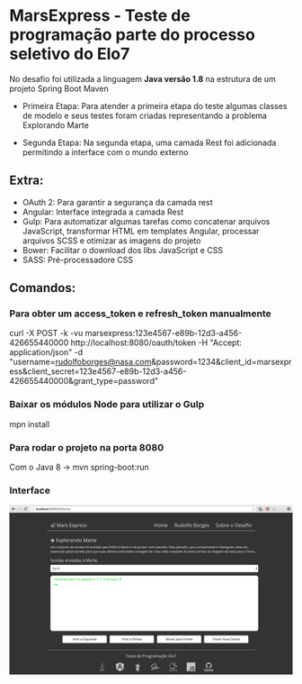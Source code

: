 # MarsExpress - Teste de programação parte do processo seletivo do Elo7
	
No desafio foi utilizada a linguagem <b>Java versão 1.8</b> na estrutura de um projeto Spring Boot Maven
	
* Primeira Etapa: Para atender a primeira etapa do teste algumas classes de modelo e seus testes foram criadas representando a problema Explorando Marte
	
* Segunda Etapa: Na segunda etapa, uma camada Rest foi adicionada permitindo a interface com o mundo externo
	
## Extra:

* OAuth 2: Para garantir a segurança da camada rest
* Angular: Interface integrada a camada Rest
* Gulp: Para automatizar algumas tarefas como concatenar arquivos JavaScript, transformar HTML em templates Angular, processar arquivos SCSS e otimizar as imagens do projeto
* Bower: Facilitar o download dos libs JavaScript e CSS
* SASS: Pré-processadore CSS
	
## Comandos:
### Para obter um access_token e refresh_token manualmente</h3>
curl -X POST -k -vu marsexpress:123e4567-e89b-12d3-a456-426655440000 http://localhost:8080/oauth/token -H "Accept: application/json" -d "username=rudolfoborges@nasa.com&password=1234&client_id=marsexpress&client_secret=123e4567-e89b-12d3-a456-426655440000&grant_type=password"
	
### Baixar os módulos Node para utilizar o Gulp
mpn install
	
### Para rodar o projeto na porta 8080
Com o Java 8 -> mvn spring-boot:run

### Interface

![alt text](https://github.com/rudolfoborges/MarsExpress/blob/master/marsexpress.png "Mars Express")